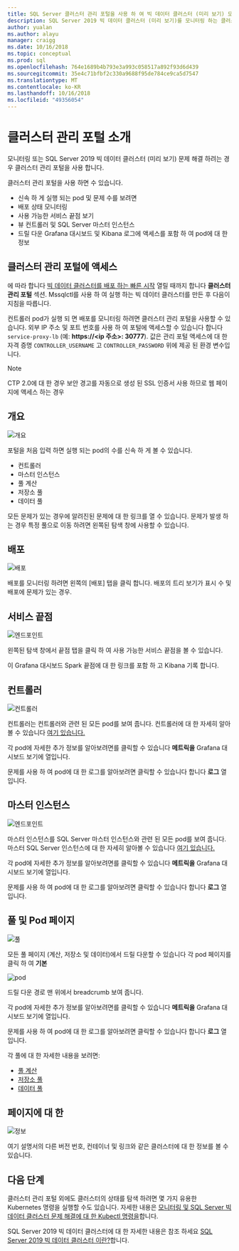 ```yaml
---
title: SQL Server 클러스터 관리 포털을 사용 하 여 빅 데이터 클러스터 (미리 보기) 모니터링 | Microsoft Docs
description: SQL Server 2019 빅 데이터 클러스터 (미리 보기)를 모니터링 하는 클러스터 관리 포털을 사용 하는 방법에 알아봅니다.
author: yualan
ms.author: alayu
manager: craigg
ms.date: 10/16/2018
ms.topic: conceptual
ms.prod: sql
ms.openlocfilehash: 764e1689b4b793e3a993c058517a892f93d6d439
ms.sourcegitcommit: 35e4c71bfbf2c330a9688f95de784ce9ca5d7547
ms.translationtype: MT
ms.contentlocale: ko-KR
ms.lasthandoff: 10/16/2018
ms.locfileid: "49356054"
---
```

# <a name="introduction-to-the-cluster-administration-portal"></a>클러스터 관리 포털 소개

모니터링 또는 SQL Server 2019 빅 데이터 클러스터 (미리 보기) 문제 해결 하려는 경우 클러스터 관리 포털을 사용 합니다.

클러스터 관리 포털을 사용 하면 수 있습니다.
- 신속 하 게 실행 되는 pod 및 문제 수를 보려면
- 배포 상태 모니터링
- 사용 가능한 서비스 끝점 보기
- 뷰 컨트롤러 및 SQL Server 마스터 인스턴스
- 드릴 다운 Grafana 대시보드 및 Kibana 로그에 액세스를 포함 하 여 pod에 대 한 정보

## <a name="access-the-cluster-administration-portal"></a>클러스터 관리 포털에 액세스

에 따라 합니다 [빅 데이터 클러스터를 배포 하는 빠른 시작](quickstart-big-data-cluster-deploy.md) 열릴 때까지 합니다 **클러스터 관리 포털** 섹션. Mssqlctl를 사용 하 여 실행 하는 빅 데이터 클러스터를 만든 후 다음이 지침을 따릅니다.

컨트롤러 pod가 실행 되 면 배포를 모니터링 하려면 클러스터 관리 포털을 사용할 수 있습니다. 외부 IP 주소 및 포트 번호를 사용 하 여 포털에 액세스할 수 있습니다 합니다 `service-proxy-lb` (예: **https://\<ip 주소\>: 30777**). 값은 관리 포털 액세스에 대 한 자격 증명 `CONTROLLER_USERNAME` 고 `CONTROLLER_PASSWORD` 위에 제공 된 환경 변수입니다.

> [!NOTE]
> CTP 2.0에 대 한 경우 보안 경고를 자동으로 생성 된 SSL 인증서 사용 하므로 웹 페이지에 액세스 하는 경우

## <a name="overview"></a>개요

![개요](./media/cluster-admin-portal/portal-overview.png)

포털을 처음 입력 하면 실행 되는 pod의 수를 신속 하 게 볼 수 있습니다.
- 컨트롤러
- 마스터 인스턴스
- 풀 계산
- 저장소 풀
- 데이터 풀

모든 문제가 있는 경우에 알려진된 문제에 대 한 링크를 열 수 있습니다. 문제가 발생 하는 경우 특정 풀으로 이동 하려면 왼쪽된 탐색 창에 사용할 수 있습니다.

## <a name="deployment"></a>배포

![배포](./media/cluster-admin-portal/portal-deployment.png)

배포를 모니터링 하려면 왼쪽의 [배포] 탭을 클릭 합니다. 배포의 트리 보기가 표시 수 및 배포에 문제가 있는 경우.

## <a name="service-endpoints"></a>서비스 끝점

![엔드포인트](./media/cluster-admin-portal/portal-endpoints.png)

왼쪽된 탐색 창에서 끝점 탭을 클릭 하 여 사용 가능한 서비스 끝점을 볼 수 있습니다.

이 Grafana 대시보드 Spark 끝점에 대 한 링크를 포함 하 고 Kibana 기록 합니다.

## <a name="controller"></a>컨트롤러

![컨트롤러](./media/cluster-admin-portal/portal-controller.png)

컨트롤러는 컨트롤러와 관련 된 모든 pod를 보여 줍니다. 컨트롤러에 대 한 자세히 알아볼 수 있습니다 [여기 있습니다.](concept-controller.md)

각 pod에 자세한 추가 정보를 알아보려면를 클릭할 수 있습니다 **메트릭을** Grafana 대시보드 보기에 열입니다.

문제를 사용 하 여 pod에 대 한 로그를 알아보려면 클릭할 수 있습니다 합니다 **로그** 열입니다.

## <a name="master-instance"></a>마스터 인스턴스

![엔드포인트](./media/cluster-admin-portal/portal-master.png)

마스터 인스턴스를 SQL Server 마스터 인스턴스와 관련 된 모든 pod를 보여 줍니다. 마스터 SQL Server 인스턴스에 대 한 자세히 알아볼 수 있습니다 [여기 있습니다.](concept-master-instance.md)

각 pod에 자세한 추가 정보를 알아보려면를 클릭할 수 있습니다 **메트릭을** Grafana 대시보드 보기에 열입니다.

문제를 사용 하 여 pod에 대 한 로그를 알아보려면 클릭할 수 있습니다 합니다 **로그** 열입니다.

## <a name="pool-and-pod-pages"></a>풀 및 Pod 페이지

![풀](./media/cluster-admin-portal/portal-data-pool.png)

모든 풀 페이지 (계산, 저장소 및 데이터)에서 드릴 다운할 수 있습니다 각 pod 페이지를 클릭 하 여 **기본**

![pod](./media/cluster-admin-portal/portal-data-default-pool.png)

드릴 다운 경로 맨 위에서 breadcrumb 보여 줍니다.

각 pod에 자세한 추가 정보를 알아보려면를 클릭할 수 있습니다 **메트릭을** Grafana 대시보드 보기에 열입니다.

문제를 사용 하 여 pod에 대 한 로그를 알아보려면 클릭할 수 있습니다 합니다 **로그** 열입니다.

각 풀에 대 한 자세한 내용을 보려면:
- [풀 계산](concept-compute-pool.md)
- [저장소 풀](concept-storage-pool.md)
- [데이터 풀](concept-data-pool.md)

## <a name="about-page"></a>페이지에 대 한

![정보](./media/cluster-admin-portal/portal-about.png)

여기 설명서의 다른 버전 번호, 컨테이너 및 링크와 같은 클러스터에 대 한 정보를 볼 수 있습니다.

## <a name="next-steps"></a>다음 단계

클러스터 관리 포털 외에도 클러스터의 상태를 탐색 하려면 몇 가지 유용한 Kubernetes 명령을 실행할 수도 있습니다. 자세한 내용은 [모니터링 및 SQL Server 빅 데이터 클러스터 문제 해결에 대 한 Kubectl 명령을](cluster-troubleshooting-commands.md)합니다.

SQL Server 2019 빅 데이터 클러스터에 대 한 자세한 내용은 참조 하세요 [SQL Server 2019 빅 데이터 클러스터 이란?](big-data-cluster-overview.md)합니다.
